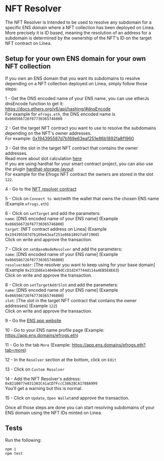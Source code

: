 # NFT Resolver

The NFT Resolver is Intended to be used to resolve any subdomain for a specific ENS domain where a NFT collection has been deployed on Linea.  
More precisely it is ID based, meaning the resolution of an address for a subdomain is determined by the ownership of the NFT's ID on the target NFT contract on Linea.

## Setup for your own ENS domain for your own NFT collection

If you own an ENS domain that you want its subdomains to resolve depending on a NFT collection deployed on Linea, simply follow those steps:

1 - Get the DNS encoded name of your ENS name, you can use etherJs dnsEncode function to get it: https://docs.ethers.org/v6/api/hashing/#dnsEncode  
For example for `efrogs.eth`, the DNS encoded name is `0x066566726f67730365746800`

2 - Get the target NFT contract you want to use to resolve the subdomains depending on the NFT's owner addresses.  
For example: [0x194395587d7b169e63eaf251e86b1892fa8f1960](https://lineascan.build/address/0x194395587d7b169e63eaf251e86b1892fa8f1960)

3 - Get the slot in the target NFT contract that contains the owner addresses.  
Read more about slot calculation [here](https://medium.com/@ozorawachie/solidity-storage-layout-and-slots-a-comprehensive-guide-2cee71817ed8)  
If you are using hardhat for your smart contract project, you can also use the plugin [hardhat-storage-layout](https://www.npmjs.com/package/hardhat-storage-layout)  
For example for the Efrogs NFT contract the owners are stored in the slot `122`.

4 - Go to the [NFT resolver contract](https://etherscan.io/address/0x9e06380CBb5D04C722e38E9c3C7659c7c1510df3#writeContract)

5 - Click on `Connect to Web3`with the wallet that owns the chosen ENS name (Example `efrogs.eth`)

6 - Click on `setTarget` and add the parameters:  
`name`: [DNS encoded name of your ENS name] (Example `0x066566726f67730365746800`)  
`target`: [NFT contract address on Linea] (Example `0x194395587d7b169e63eaf251e86b1892fa8f1960`)  
Click on write and approve the transaction.

7 - Click on `setBaseNodeResolver` and add the parameters:  
`name`: [DNS encoded name of your ENS name] (Example `0x066566726f67730365746800`)  
`resolverAddr`: [The resolver you want to keep using for your base domain] (Example `0x231b0Ee14048e9dCcD1d247744d114a4EB5E8E63`)  
Click on write and approve the transaction.

8 - Click on `setTargetAddrSlot` and add the parameters:  
`name`: [DNS encoded name of your ENS name] (Example `0x066566726f67730365746800`)  
`slot`: [The slot in the target NFT contract that contains the owner addresses] (Example `122`)  
Click on write and approve the transaction.

9 - Go the [ENS app website](https://app.ens.domains/)

10 - Go to your ENS name profile page (Example: https://app.ens.domains/efrogs.eth)

11 - Go to the tab `More` (Example: https://app.ens.domains/efrogs.eth?tab=more)

12 - In the `Resolver` section at the bottom, click on `Edit`

13 - Click on `Custom Resolver`

14 - Add the NFT Resolver's address: `0x8210077e031302C41aCD7FccC38628CA1788A999`  
You'll get a warning but this is normal.

15 - Click on `Update`, `Open Wallet`and approve the transaction.

Once all those steps are done you can start resolving subdomains of your ENS domain using the NFT IDs minted on Linea.

## Tests

Run the following:

```shell
npm i
npm test
```
